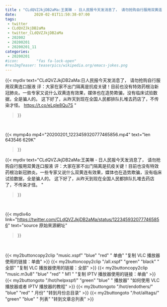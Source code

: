 ```yaml
---
title : "CLdQVZJkjDB2aMa:王美琳 - 日人民报今天发消息了， 请勿抢购自行服用双黄连口服液  评：大家在家不出门隔离是抗疫关键！目前也没有特效药根治新冠肺炎。一些专家又说什么双黄连有效果，媒体也在造势欺骗，没有临床试验数据，全是骗人的。 这下好了，从昨天到现在全国人民都排队扎堆去药店了，不传染才怪。 "
date:        2020-02-01T11:50:38-07:00
tags:
 - twitter
 - CLdQVZJkjDB2aMa
 - twitter_CLdQVZJkjDB2aMa
 - 202002
 - 20200201
 - 20200201_11
categories:
 - 20200201
#icon:        "fas fa-lock-open"
#resImgTeaser: teaserpics/wikipedia.org/emacs-jokes.png
---
```


{{< mydiv text="CLdQVZJkjDB2aMa:日人民报今天发消息了， 请勿抢购自行服用双黄连口服液  评：大家在家不出门隔离是抗疫关键！目前也没有特效药根治新冠肺炎。一些专家又说什么双黄连有效果，媒体也在造势欺骗，没有临床试验数据，全是骗人的。 这下好了，从昨天到现在全国人民都排队扎堆去药店了，不传染才怪。 https://t.co/eLqle8Qu7S "
>}}
<br>


{{< mymp4o mp4="20200201_1223459320777465856.mp4"
text="len 643546    629K"
>}}


{{< mydiv text="CLdQVZJkjDB2aMa:王美琳 - 日人民报今天发消息了， 请勿抢购自行服用双黄连口服液  评：大家在家不出门隔离是抗疫关键！目前也没有特效药根治新冠肺炎。一些专家又说什么双黄连有效果，媒体也在造势欺骗，没有临床试验数据，全是骗人的。 这下好了，从昨天到现在全国人民都排队扎堆去药店了，不传染才怪。 "
>}}
<br>

{{< mydiv4o link="https://twitter.com/CLdQVZJkjDB2aMa/status/1223459320777465856"
text="source 原始來源網址"
>}}


<br>



{{< my2buttoncopy2clip "music.xspf"        "blue"   "red"    " 单曲"  "复制 VLC 播放器使用的链接：单曲" >}} {{< my2buttoncopy2clip "/all.xspf"         "green"  "black"  " 全部"  "复制 VLC 播放器使用的链接：全部" >}} {{< my2buttoncopy2clip "music.m3u8"        "blue"   "red"    " M1 "    "复制 IPTV 播放器使用的链接：单曲" >}} {{< my2buttongoto      "/hot/helpxspf/"    "green"  "blue"   " 播放器" "如何使用 VLC 播放器或者 IPTV 播放器的教程" >}} {{< my2buttongoto      "/hot/endothers/"   "blue"   "red"    " 月份"   "转到月份总目录" >}} {{< my2buttongoto      "/hot/alltags/"     "green"  "blue"   " 列表"   "转到文章总列表" >}} 
